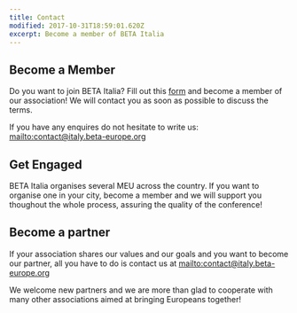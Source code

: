 ```yaml
---
title: Contact
modified: 2017-10-31T18:59:01.620Z
excerpt: Become a member of BETA Italia
---
```

## Become a Member

Do you want to join BETA Italia? Fill out this [form](https://docs.google.com/forms/d/1-_dcYP7MLFtXu9f2e0LXj1pdAtZzENQggnWfMe6RkJU/prefill) and become a member of our association! We will contact you as soon as possible to discuss the terms.

If you have any enquires do not hesitate to write us: <mailto:contact@italy.beta-europe.org>

## Get Engaged

BETA Italia organises several MEU across the country. If you want to organise one in your city, become a member and we will support you thoughout the whole process, assuring the quality of the conference!

## Become a partner

If your association shares our values and our goals and you want to become our partner, all you have to do is contact us at <mailto:contact@italy.beta-europe.org>

We welcome new partners and we are more than glad to cooperate with many other associations aimed at bringing Europeans together!
